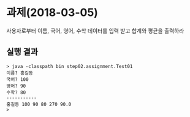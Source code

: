 # 과제(2018-03-05)
사용자로부터 이름, 국어, 영어, 수학 데이터를 입력 받고 합계와 평균을 출력하라
## 실행 결과
```
> java -classpath bin step02.assignment.Test01
이름? 홍길동
국어? 100
영어? 90
수학? 80
-----------
홍길동 100 90 80 270 90.0 
>
